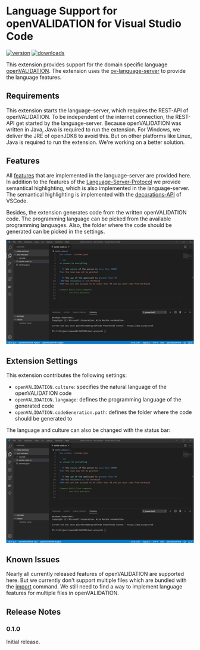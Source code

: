 # Language Support for openVALIDATION for Visual Studio Code

[![version](https://vsmarketplacebadge.apphb.com/version/openVALIDATION.vscode-ov.svg)](https://marketplace.visualstudio.com/items?itemName=openVALIDATION.vscode-ov)
[![downloads](https://vsmarketplacebadge.apphb.com/downloads-short/openVALIDATION.vscode-ov.svg)](https://vsmarketplacebadge.apphb.com/downloads-short/openVALIDATION.vscode-ov.svg)

This extension provides support for the domain specific language [openVALIDATION](https://github.com/openvalidation/openvalidation).
The extension uses the [ov-language-server](https://github.com/openvalidation/ov-language-server) to provide the language features.

## Requirements

This extension starts the language-server, which requires the REST-API of openVALIDATION. To be independent of the internet connection, the REST-API get started by the language-server. Because openVALIDATION was written in Java, Java is required to run the extension.
For Windows, we deliver the JRE of openJDK8 to avoid this. But on other platforms like Linux, Java is required to run the extension. We're working on a better solution.

## Features

All [features](https://github.com/openvalidation/ov-language-server#implemented-features-of-the-protocol) that are implemented in the language-server are provided here. In addition to the features of the [Language-Server-Protocol](https://microsoft.github.io/language-server-protocol/) we provide semantical highlighting, which is also implemented in the language-server. The semantical highlighting is implemented with the [decorations-API](https://vscode.rocks/decorations/) of VSCode.

Besides, the extension generates code from the written openVALIDATION code.
The programming language can be picked from the available programming languages.
Also, the folder where the code should be generated can be picked in the settings.

![General features](images/vscode-ov.gif)

## Extension Settings

This extension contributes the following settings:

- `openVALIDATION.culture`: specifies the natural language of the openVALIDATION code
- `openVALIDATION.language`: defines the programming language of the generated code
- `openVALIDATION.codeGeneration.path`: defines the folder where the code should be generated to

The language and culture can also be changed with the status bar:

![Changing with status bar](images/status-bar.gif)

## Known Issues

Nearly all currently released features of openVALIDATION are supported here. But we currently don't support multiple files which are bundled with the [import](https://docs.openvalidation.io/grammatik/strukturierung-des-regelwerkes#splitting-the-set-of-rules-into-several-files) command. We still need to find a way to implement language features for multiple files in openVALIDATION.

## Release Notes

### 0.1.0

Initial release.
